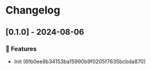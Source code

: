 # Changelog
## [0.1.0] - 2024-08-06

### :rocket: Features

- Init (6fb0ee8b34153ba15990b9f0205f7635bcbda870)

